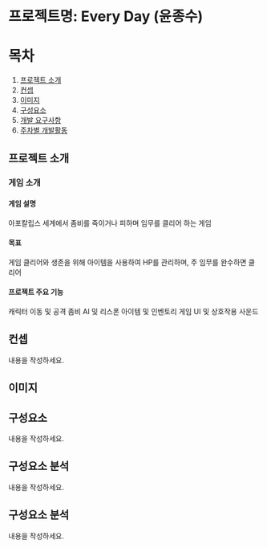 # 프로젝트명: Every Day (윤종수)

# 목차
1. [프로젝트 소개](#introduction)
2. [컨셉](#installation)
3. [이미지](#installation)
4. [구성요소](#installation)
5. [개발 요구사항](#installation)
6. [주차별 개발활동](#installation)

## 프로젝트 소개
### 게임 소개
#### 게임 설명
아포칼립스 세계에서 좀비를 죽이거나 피하며 임무를 클리어 하는 게임

#### 목표
게임 클리어와 생존을 위해 아이템을 사용하여 HP를 관리하며, 주 임무를 완수하면 클리어

#### 프로젝트 주요 기능
캐릭터 이동 및 공격
좀비 AI 및 리스폰
아이템 및 인벤토리
게임 UI 및 상호작용
사운드

## 컨셉
내용을 작성하세요.

## 이미지

## 구성요소
내용을 작성하세요.

## 구성요소 분석
내용을 작성하세요.

## 구성요소 분석
내용을 작성하세요.
